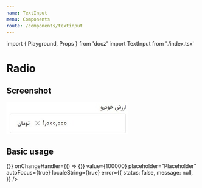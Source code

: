 ```yaml
---
name: TextInput
menu: Components
route: /components/textinput
---
```


import { Playground, Props } from 'docz'
import TextInput from './index.tsx'

# Radio

<Props of={TextInput} />

## Screenshot
![TextInput](https://github.com/Doctor-Strange/Otoli-Docz-mage/blob/master/Textinput.jpg?raw=true)
## Basic usage

<Playground>
  <TextInput
            name="sample"
            number={true}
            min={4}
            max={4}
            clearField={() =>{}}
            onChangeHandler={() => {}}
            value={100000}
            placeholder="Placeholder"
            autoFocus={true}
            localeString={true}
            error={{
              status: false,
              message: null,
            }}
          />
</Playground>
